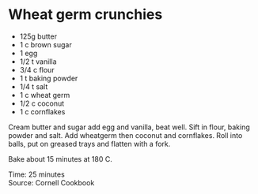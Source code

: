 # Wheat germ crunchies

* 125g butter
* 1 c brown sugar
* 1 egg
* 1/2 t vanilla
* 3/4 c flour
* 1 t baking powder
* 1/4 t salt
* 1 c wheat germ
* 1/2 c coconut
* 1 c cornflakes

Cream butter and sugar add egg and vanilla, beat well.  Sift in flour, baking powder and salt.  Add wheatgerm then coconut and cornflakes.  Roll into balls, put on greased trays and flatten with a fork.

Bake about 15 minutes at 180 C.

Time: 25 minutes  
Source: Cornell Cookbook

